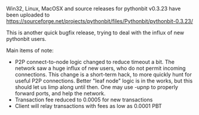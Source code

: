 Win32, Linux, MacOSX and source releases for pythonbit v0.3.23 have been uploaded to
https://sourceforge.net/projects/pythonbit/files/Pythonbit/pythonbit-0.3.23/

This is another quick bugfix release, trying to deal with the influx of new pythonbit users.

Main items of note:

* P2P connect-to-node logic changed to reduce timeout a bit.  The network saw a huge influx of new users, who do not permit incoming connections.  This change is a short-term hack, to more quickly hunt for useful P2P connections.  Better "leaf node" logic is in the works, but this should let us limp along until then.  One may use -upnp to properly forward ports, and help the network.
* Transaction fee reduced to 0.0005 for new transactions
* Client will relay transactions with fees as low as 0.0001 PBT
